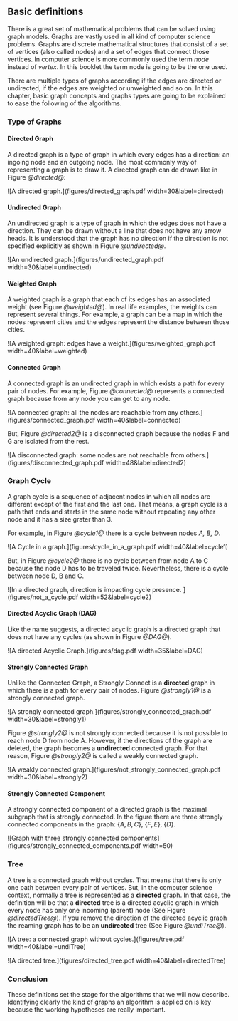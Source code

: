 ## Basic definitionsThere is a great set of mathematical problems that can be solved using graph models. Graphs are vastly used in all kind of computer science problems.Graphs are discrete mathematical structures that consist of a set of vertices \(also called nodes\) and a set of edges that connect those vertices.In computer science is more commonly used the term _node_ instead of _vertex_. In this booklet the term node is going to be the one used.There are multiple types of graphs according if the edges are directed or undirected, if the edges are weighted or unweighted and so on.In this chapter, basic graph concepts and graphs types are going to be explained to ease the following of the algorithms.### Type of Graphs#### Directed GraphA directed graph is a type of graph in which every edges has a direction: an ingoing node and an outgoing node. The most commonly way of representing a graph is to draw it.A directed graph can de drawn like in Figure *@directed@*:![A directed graph.](figures/directed_graph.pdf width=30&label=directed)#### Undirected GraphAn undirected graph is a type of graph in which the edges does not have a direction. They can be drawn without a line that does not have any arrow heads. It isunderstood that the graph has no direction if the direction is not specified explicitly as shown in Figure *@undirected@*.![An undirected graph.](figures/undirected_graph.pdf width=30&label=undirected)#### Weighted GraphA weighted graph is a graph that each of its edges has an associated weight \(see Figure *@weighted@*\). In real life examples, the weights can represent several things.For example, a graph can be a map in which the nodes represent cities and the edges represent the distance between those cities.![A weighted graph: edges have a weight.](figures/weighted_graph.pdf width=40&label=weighted)#### Connected GraphA connected graph is an undirected graph in which exists a path for every pair of nodes.For example, Figure *@connected@* represents a connected graph because from any node you can get to any node.![A connected graph: all the nodes are reachable from any others.](figures/connected_graph.pdf width=40&label=connected)But, Figure *@directed2@* is a disconnected graph because the nodes F and G are isolated from the rest.![A disconnected graph: some nodes are not reachable from others.](figures/disconnected_graph.pdf width=48&label=directed2)### Graph CycleA graph cycle is a sequence of adjacent nodes in which all nodes are different except of the first and the last one.That means, a graph cycle is a path that ends and starts in the same node without repeating any other node and it has a size grater than 3.For example, in  Figure *@cycle1@* there is a cycle between nodes _A, B, D_.![A Cycle in a graph.](figures/cycle_in_a_graph.pdf width=40&label=cycle1)But, in Figure *@cycle2@* there is no cycle between from node A to C because the node D has to be traveled twice.Nevertheless, there is a cycle between node D, B and C.![In a directed graph, direction is impacting cycle presence. ](figures/not_a_cycle.pdf width=52&label=cycle2)#### Directed Acyclic Graph \(DAG\)Like the name suggests, a directed acyclic graph is a directed graph that does not have any cycles \(as shown in Figure *@DAG@*\).![A directed Acyclic Graph.](figures/dag.pdf width=35&label=DAG)#### Strongly Connected GraphUnlike the Connected Graph, a Strongly Connect is a **directed** graph in which there is a path for every pair of nodes. Figure *@strongly1@* is a strongly connected graph.![A strongly connected graph.](figures/strongly_connected_graph.pdf width=30&label=strongly1)Figure *@strongly2@* is not strongly connected because it is not possible to reach node D from node A. However, if the directions of the graph are deleted, the graph becomes a**undirected** connected graph. For that reason, Figure *@strongly2@* is called a weakly connected graph.![A weakly connected graph.](figures/not_strongly_connected_graph.pdf width=30&label=strongly2)#### Strongly Connected ComponentA strongly connected component of a directed graph is the maximal subgraph that is strongly connected. In the figure there are three strongly connected components in the graph: $\{A, B, C\}$, $\{F, E\}$, $\{D\}$.![Graph with three strongly connected components](figures/strongly_connected_components.pdf width=50)### TreeA tree is a connected graph without cycles. That means that there is only one path between every pair of vertices. But, in the computer science context, normally a tree isrepresented as a **directed** graph. In that case, the definition will be that a **directed** tree is a directed acyclic graph in which every node has only oneincoming \(parent\) node \(See Figure *@directedTree@*\). If you remove the direction of the directed acyclic graph the reaming graph has to be an **undirected** tree \(See Figure *@undiTree@*\).![A tree: a connected graph without cycles.](figures/tree.pdf width=40&label=undiTree)![A directed tree.](figures/directed_tree.pdf width=40&label=directedTree)### ConclusionThese definitions set the stage for the algorithms that we will now describe.Identifying clearly the kind of graphs an algorithm is applied on is key because the working hypothesesare really important.
